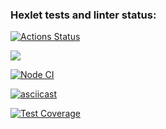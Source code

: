 ### Hexlet tests and linter status:
[![Actions Status](https://github.com/Soyer1310/frontend-project-lvl2/workflows/hexlet-check/badge.svg)](https://github.com/Soyer1310/frontend-project-lvl2/actions)

<a href="https://codeclimate.com/github/Soyer1310/frontend-project-lvl2/maintainability"><img src="https://api.codeclimate.com/v1/badges/e75034a66dcc2264c1a9/maintainability" /></a>

[![Node CI](https://github.com/Soyer1310/frontend-project-lvl2/actions/workflows/nodejs.yml/badge.svg)](https://github.com/Soyer1310/frontend-project-lvl2/actions/workflows/nodejs.yml)

[![asciicast](https://asciinema.org/a/fgll99KBgbGVGyxgr2AqCoom6.svg)](https://asciinema.org/a/fgll99KBgbGVGyxgr2AqCoom6)

[![Test Coverage](https://api.codeclimate.com/v1/badges/e75034a66dcc2264c1a9/test_coverage)](https://codeclimate.com/github/Soyer1310/frontend-project-lvl2/test_coverage)